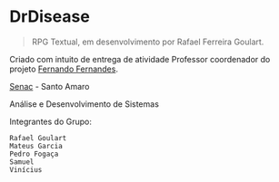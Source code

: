# DrDisease

> RPG Textual, em desenvolvimento por Rafael Ferreira Goulart.

Criado com intuito de entrega de atividade
Professor coordenador do projeto [Fernando Fernandes](https://github.com/ftfernandes).

[Senac](https://www.senac.br/?msclkid=29dcf149b8e711eca1ae66ab3d7b2186) - Santo Amaro

Análise e Desenvolvimento de Sistemas

Integrantes do Grupo:
```
Rafael Goulart
Mateus Garcia
Pedro Fogaça
Samuel
Vinícius
```
